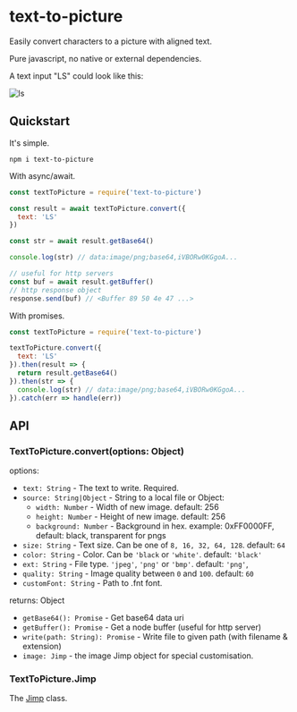 # text-to-picture

Easily convert characters to a picture with aligned text.

Pure javascript, no native or external dependencies.

A text input "LS" could look like this:

![ls](https://i.imgur.com/jfsoApy.png)

## Quickstart

It's simple.

`npm i text-to-picture`

With async/await.

```js
const textToPicture = require('text-to-picture')

const result = await textToPicture.convert({
  text: 'LS'
})

const str = await result.getBase64()

console.log(str) // data:image/png;base64,iVBORw0KGgoA...

// useful for http servers
const buf = await result.getBuffer()
// http response object
response.send(buf) // <Buffer 89 50 4e 47 ...>
```

With promises.

```js
const textToPicture = require('text-to-picture')

textToPicture.convert({
  text: 'LS'
}).then(result => {
  return result.getBase64()
}).then(str => {
  console.log(str) // data:image/png;base64,iVBORw0KGgoA...
}).catch(err => handle(err))

```

## API

### TextToPicture.convert(options: Object)

options:

- `text: String` - The text to write. Required.
- `source: String|Object` - String to a local file or Object:
  - `width: Number` - Width of new image. default: 256
  - `height: Number` - Height of new image. default: 256
  - `background: Number` - Background in hex. example: 0xFF0000FF, default: black, transparent for pngs
- `size: String` - Text size. Can be one of `8, 16, 32, 64, 128`. default: `64`
- `color: String` - Color. Can be `'black` or `'white'`. default: `'black'`
- `ext: String` - File type. `'jpeg'`, `'png'` or `'bmp'`. default: `'png'`,
- `quality: String` - Image quality between `0` and `100`. default: `60`
- `customFont: String` - Path to .fnt font.

returns: Object

- `getBase64(): Promise` - Get base64 data uri
- `getBuffer(): Promise` - Get a node buffer (useful for http server)
- `write(path: String): Promise` - Write file to given path (with filename & extension)
- `image: Jimp` - the image Jimp object for special customisation.

### TextToPicture.Jimp

The [Jimp](https://www.npmjs.com/package/jimp) class.
